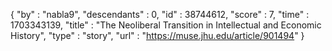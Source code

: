 {
  "by" : "nabla9",
  "descendants" : 0,
  "id" : 38744612,
  "score" : 7,
  "time" : 1703343139,
  "title" : "The Neoliberal Transition in Intellectual and Economic History",
  "type" : "story",
  "url" : "https://muse.jhu.edu/article/901494"
}
